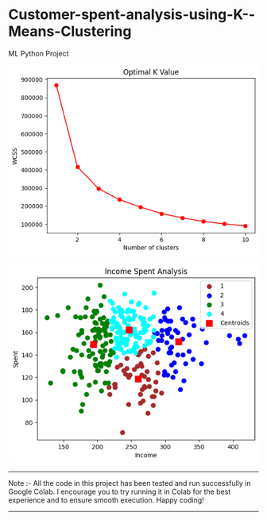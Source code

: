 # Customer-spent-analysis-using-K--Means-Clustering
ML Python Project

![](https://github.com/developer-venish/Customer-spent-analysis-using-K--Means-Clustering/blob/main/GRAPH.png)

![](https://github.com/developer-venish/Customer-spent-analysis-using-K--Means-Clustering/blob/main/graph1.png)

---------------------------------------------------------------------------------------

Note :- All the code in this project has been tested and run successfully in Google Colab. I encourage you to try running it in Colab for the best experience and to ensure smooth execution. Happy coding!

---------------------------------------------------------------------------------------
